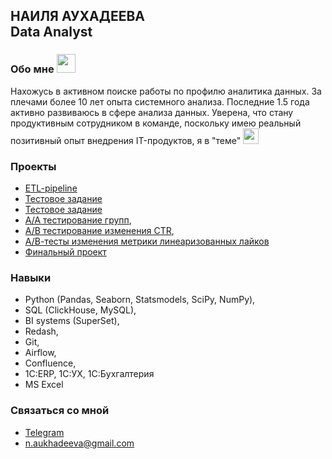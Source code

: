 **НАИЛЯ АУХАДЕЕВА**<br/>
Data Analyst
---
### Обо мне <img src="https://media.giphy.com/media/WUlplcMpOCEmTGBtBW/giphy.gif" width="30">   <br/>
Нахожусь в активном поиске работы по профилю аналитика данных. За плечами более 10 лет опыта системного анализа. Последние 1.5 года активно развиваюсь в сфере анализа данных. Уверена, что стану продуктивным сотрудником в команде, поскольку имею реальный позитивный опыт внедрения IT-продуктов, я в "теме"  <img src="https://github.githubassets.com/images/icons/emoji/unicode/1f60f.png" width="25">  

### Проекты<br/>
* [ETL-pipeline](https://github.com/NailyaAukhadeeva/ETL-pipeline_airflow/tree/main)
* [Тестовое задание](https://github.com/NailyaAukhadeeva/task_1)
* [Тестовое задание](https://github.com/NailyaAukhadeeva/task_2)
* [А/А тестирование групп](https://github.com/NailyaAukhadeeva/A-A-test),
* [А/В тестирование изменения CTR](https://github.com/NailyaAukhadeeva/A-B-test-CTR),
* [А/В-тесты изменения метрики линеаризованных лайков](https://github.com/NailyaAukhadeeva/A-B-test-by-the-metric-of-linearized-likes)
* [Финальный проект](https://github.com/NailyaAukhadeeva/Course-Data-analyst-Final-project/tree/main)



### Навыки<br/>
- Python (Pandas, Seaborn, Statsmodels, SciPy, NumPy),
- SQL (ClickHouse, MySQL),
- BI systems (SuperSet),
- Redash,
- Git,
- Airflow,
- Confluence,
- 1C:ERP, 1C:УХ, 1С:Бухгалтерия
- MS Excel

### Связаться со мной<br/> 
- <a href="https://telegram.me/Verba_Nailya">Telegram</a> 
-	<n.aukhadeeva@gmail.com>
																			                   
																																						
 


<img src="https://komarev.com/ghpvc/?username=NailyaAukhadeeva&style=flat-square&color=blue" alt=""/>

